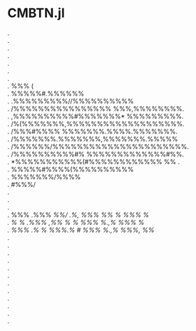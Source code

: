 # CMBTN.jl
.                                                                                                   
.                                                                                                   
.                                                                                                   
.                                                                                                   
.                                                                                                   
.                                                                                                   
.                                                                                                   
.                                               %%% (                                               
.                                           %%%%%#.%%%%%%                                           
.                                      .%%%%%%%%%//%%%%%%%%%%                                       
.                                  /%%%%%%%%%%%%%%%% %%%,%%%%%%%%.                                  
.                                  ,%%%%%%%%%%#%%%%%%%* %%%%%%%%%.                                  
.                                  /%(%%%%%%%,%%%%%%%%%%%%%%%%%%%.                                  
.                                  /%%%#%%%% %%%%%%%.%%%%.%%%%%%%.                                  
.                                  /%%%%%%%.%%%%%%%,%%%%%%%.%%%%%                                   
.                                  /%%%%%%/%%%%%%%%%%%%%%%%%%%%%%.                                  
.                                  /%%%%%%%%%%#% %%%%%%%%%%%%%#%%.                                  
.                                  *%%%%%%%%%%%(#%%%%%%%%%%%% %% .                                  
.                                       %%%%%#%%%%(%%%%%%%%%%                                       
.                                            %%%%%%%/%%%%                                           
.                                               #%%%/                                               
.                                                                                                   
.                                                                                                   
.                                                                                                   
.                                %%% .%%% *%%/ .%,  %%% %% % %%%  %                                 
.                                % % .%%% ,%%  % %  %%% %.,% %%%  %                                 
.                                %%% .% % *%%%.% #* %%% %.,% %%%, %%*                               
.                                                                                                   
.                                                                                                   
.                                                                                                   
.                                                                                                   
.                                                                                                   
.                                                                                                   
.                                                                                                   
.                                                                                                   
.                                                                                                   
.                                                                                                   
.                                                                                                   
.                                                                                                   
